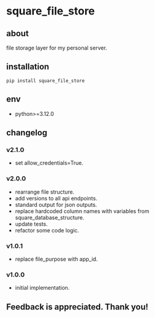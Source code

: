 # square_file_store

## about

file storage layer for my personal server.

## installation

```shell
pip install square_file_store
```

## env

- python>=3.12.0

## changelog

### v2.1.0

- set allow_credentials=True.

### v2.0.0

- rearrange file structure.
- add versions to all api endpoints.
- standard output for json outputs.
- replace hardcoded column names with variables from square_database_structure.
- update tests.
- refactor some code logic.

### v1.0.1

- replace file_purpose with app_id.

### v1.0.0

- initial implementation.

## Feedback is appreciated. Thank you!